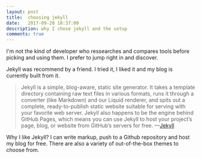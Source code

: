 ```yaml
---
layout: post
title:  choosing jekyll
date:   2017-09-20 18:37:00
description: why I chose jekyll and the setup
comments: true
---
```

I'm not the kind of developer who ressearches and compares tools before picking and using them. I prefer to jump right in and discover. 

Jekyll was recommend by a friend. I tried it, I liked it and my blog is currently built from it.

<blockquote>
	Jekyll is a simple, blog-aware, static site generator. It takes a template directory containing raw text files in various formats, runs it through a converter (like Markdown) and our Liquid renderer, and spits out a complete, ready-to-publish static website suitable for serving with your favorite web server. Jekyll also happens to be the engine behind GitHub Pages, which means you can use Jekyll to host your project’s page, blog, or website from GitHub’s servers for free.
		—<a href="https://jekyllrb.com/docs/home/">Jekyll</a> 
</blockquote>

Why I like Jekyll? I can write markup, push to a Github repository and host my blog for free. There are also a variety of out-of-the-box themes to choose from.

